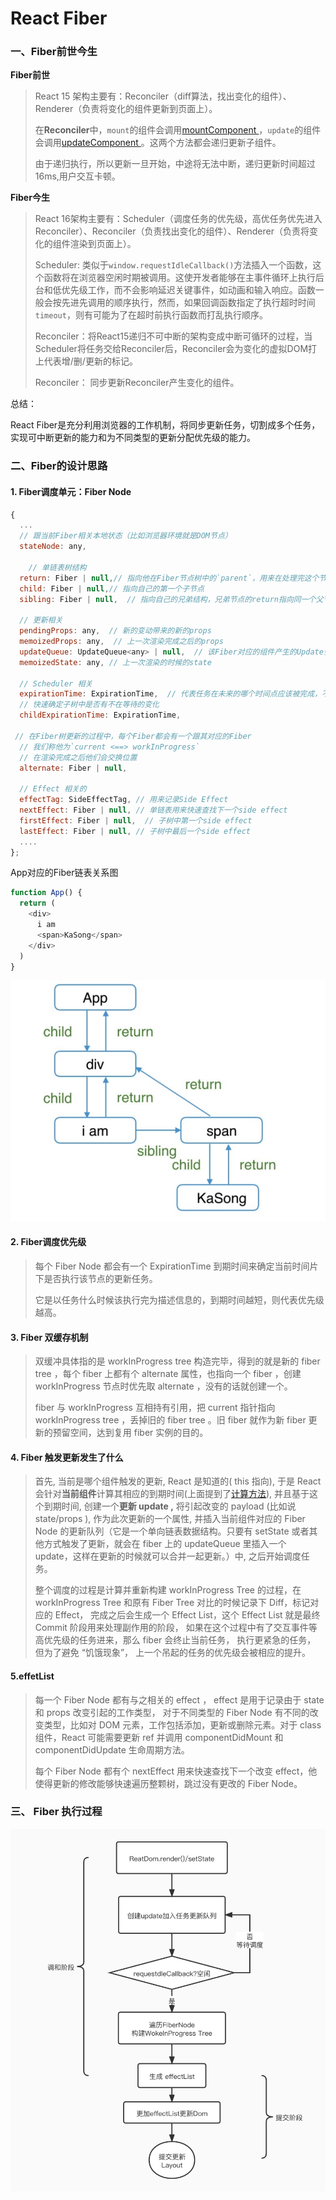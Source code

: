 # React Fiber

### 一、Fiber前世今生

**Fiber前世**

> React 15 架构主要有：Reconciler（diff算法，找出变化的组件）、Renderer（负责将变化的组件更新到页面上）。
>
> 在**Reconciler**中，`mount`的组件会调用[mountComponent ](https://github.com/facebook/react/blob/15-stable/src/renderers/dom/shared/ReactDOMComponent.js#L498)，`update`的组件会调用[updateComponent ](https://github.com/facebook/react/blob/15-stable/src/renderers/dom/shared/ReactDOMComponent.js#L877)。这两个方法都会递归更新子组件。
>
> 由于递归执行，所以更新一旦开始，中途将无法中断，递归更新时间超过16ms,用户交互卡顿。

**Fiber今生**

> React 16架构主要有：Scheduler（调度任务的优先级，高优任务优先进入Reconciler）、Reconciler（负责找出变化的组件）、Renderer（负责将变化的组件渲染到页面上）。
>
> Scheduler: 类似于`window.requestIdleCallback()`方法插入一个函数，这个函数将在浏览器空闲时期被调用。这使开发者能够在主事件循环上执行后台和低优先级工作，而不会影响延迟关键事件，如动画和输入响应。函数一般会按先进先调用的顺序执行，然而，如果回调函数指定了执行超时时间`timeout`，则有可能为了在超时前执行函数而打乱执行顺序。
>
> Reconciler：将React15递归不可中断的架构变成中断可循环的过程，当Scheduler将任务交给Reconciler后，Reconciler会为变化的虚拟DOM打上代表增/删/更新的标记。
>
> Reconciler： 同步更新Reconciler产生变化的组件。

总结：

React Fiber是充分利用浏览器的工作机制，将同步更新任务，切割成多个任务，实现可中断更新的能力和为不同类型的更新分配优先级的能力。

### 二、Fiber的设计思路

#### 1. Fiber调度单元：Fiber Node

```js
{
  ...
  // 跟当前Fiber相关本地状态（比如浏览器环境就是DOM节点）
  stateNode: any,
    
    // 单链表树结构
  return: Fiber | null,// 指向他在Fiber节点树中的`parent`，用来在处理完这个节点之后向上返回
  child: Fiber | null,// 指向自己的第一个子节点
  sibling: Fiber | null,  // 指向自己的兄弟结构，兄弟节点的return指向同一个父节点

  // 更新相关
  pendingProps: any,  // 新的变动带来的新的props
  memoizedProps: any,  // 上一次渲染完成之后的props
  updateQueue: UpdateQueue<any> | null,  // 该Fiber对应的组件产生的Update会存放在这个队列里面
  memoizedState: any, // 上一次渲染的时候的state
    
  // Scheduler 相关
  expirationTime: ExpirationTime,  // 代表任务在未来的哪个时间点应该被完成，不包括他的子树产生的任务
  // 快速确定子树中是否有不在等待的变化
  childExpirationTime: ExpirationTime,
    
 // 在Fiber树更新的过程中，每个Fiber都会有一个跟其对应的Fiber
  // 我们称他为`current <==> workInProgress`
  // 在渲染完成之后他们会交换位置
  alternate: Fiber | null,

  // Effect 相关的
  effectTag: SideEffectTag, // 用来记录Side Effect
  nextEffect: Fiber | null, // 单链表用来快速查找下一个side effect
  firstEffect: Fiber | null,  // 子树中第一个side effect
  lastEffect: Fiber | null, // 子树中最后一个side effect
  ....
};
```

App对应的Fiber链表关系图

```js
function App() {
  return (
    <div>
      i am
      <span>KaSong</span>
    </div>
  )
}
```
![](../img/react/fiber.jpg)

#### 2. Fiber调度优先级

> 每个 Fiber Node 都会有一个 ExpirationTime 到期时间来确定当前时间片下是否执行该节点的更新任务。
>
> 它是以任务什么时候该执行完为描述信息的，到期时间越短，则代表优先级越高。

#### 3. Fiber 双缓存机制

> 双缓冲具体指的是 workInProgress tree 构造完毕，得到的就是新的 fiber tree ，每个 fiber 上都有个 alternate 属性，也指向一个 fiber ，创建 workInProgress 节点时优先取 alternate ，没有的话就创建一个。
>
> fiber 与 workInProgress 互相持有引用，把 current 指针指向 workInProgress tree ，丢掉旧的 fiber tree 。旧 fiber 就作为新 fiber 更新的预留空间，达到复用 fiber 实例的目的。

#### 4. Fiber 触发更新发生了什么

> 首先, 当前是哪个组件触发的更新, React 是知道的( this 指向), 于是 React 会针对**当前组件**计算其相应的到期时间(上面提到了[计算方法](https://link.zhihu.com/?target=https%3A//km.sankuai.com/page/156013163%23id-%E8%A7%84%E5%AE%9A%E8%B0%83%E5%BA%A6%E9%A1%BA%E5%BA%8F---expirationTime%E5%88%B0%E6%9C%9F%E6%97%B6%E9%97%B4)), 并且基于这个到期时间, 创建一个**更新 update ,** 将引起改变的 payload (比如说 state/props ), 作为此次更新的一个属性, 并插入当前组件对应的 Fiber Node 的更新队列（它是一个单向链表数据结构。只要有 setState 或者其他方式触发了更新，就会在 fiber 上的 updateQueue 里插入一个 update，这样在更新的时候就可以合并一起更新。）中, 之后开始调度任务。
>
> 整个调度的过程是计算并重新构建 workInProgress Tree 的过程，在 workInProgress Tree 和原有 Fiber Tree 对比的时候记录下 Diff，标记对应的 Effect， 完成之后会生成一个 Effect List，这个 Effect List 就是最终 Commit 阶段用来处理副作用的阶段， 如果在这个过程中有了交互事件等高优先级的任务进来，那么 fiber 会终止当前任务， 执行更紧急的任务， 但为了避免 “饥饿现象”， 上一个吊起的任务的优先级会被相应的提升。

#### 5.effetList

> 每一个 Fiber Node 都有与之相关的 effect ， effect 是用于记录由于 state 和 props 改变引起的工作类型， 对于不同类型的 Fiber Node 有不同的改变类型，比如对 DOM 元素，工作包括添加，更新或删除元素。对于 class 组件，React 可能需要更新 ref 并调用 componentDidMount 和 componentDidUpdate 生命周期方法。
>
> 每个 Fiber Node 都有个 nextEffect 用来快速查找下一个改变 effect，他使得更新的修改能够快速遍历整颗树，跳过没有更改的 Fiber Node。

### 三、 Fiber 执行过程

![](../img/react/fiberProgress.jpg)
